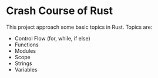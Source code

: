 # Crash Course of Rust

This project approach some basic topics in Rust.
Topics are:
- Control Flow (for, while, if else)
- Functions
- Modules
- Scope
- Strings
- Variables


